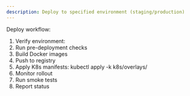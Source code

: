```yaml
---
description: Deploy to specified environment (staging/production)
---
```


Deploy workflow:
1. Verify environment: <env>
2. Run pre-deployment checks
3. Build Docker images
4. Push to registry
5. Apply K8s manifests: kubectl apply -k k8s/overlays/<env>
6. Monitor rollout
7. Run smoke tests
8. Report status

